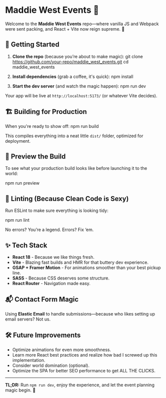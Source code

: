 # Maddie West Events 🎉

Welcome to the **Maddie West Events** repo—where vanilla JS and Webpack were sent packing, and React + Vite now reign supreme. 🚀

## 🚀 Getting Started

1. **Clone the repo** (because you’re about to make magic):
   git clone https://github.com/your-repo/maddie_west_events.git cd maddie_west_events

2. **Install dependencies** (grab a coffee, it's quick):
   npm install

3. **Start the dev server** (and watch the magic happen):
   npm run dev

Your app will be live at `http://localhost:5173/` (or whatever Vite decides).

## 🏗️ Building for Production

When you're ready to show off:
npm run build

This compiles everything into a neat little `dist/` folder, optimized for deployment.

## 👀 Preview the Build

To see what your production build looks like before launching it to the world:

npm run preview

## 🧹 Linting (Because Clean Code is Sexy)

Run ESLint to make sure everything is looking tidy:

npm run lint

No errors? You’re a legend. Errors? Fix ‘em.

## ✨ Tech Stack

- **React 18** - Because we like things fresh.
- **Vite** - Blazing fast builds and HMR for that buttery dev experience.
- **GSAP + Framer Motion** - For animations smoother than your best pickup line.
- **SASS** - Because CSS deserves some structure.
- **React Router** - Navigation made easy.

## 📬 Contact Form Magic

Using **Elastic Email** to handle submissions—because who likes setting up email servers? Not us.

## 🛠️ Future Improvements

- Optimize animations for even more smoothness.
- Learn more React best practices and realize how bad I screwed up this implementation.
- Consider world domination (optional).
- Optimize the SPA for better SEO performance to get ALL THE CLICKS.

---

**TL;DR:** Run `npm run dev`, enjoy the experience, and let the event planning magic begin. 🎉
